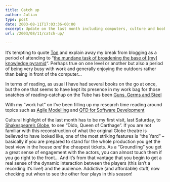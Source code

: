 ```yaml
---
title: Catch up
author: Julian
type: post
date: 2003-08-11T17:03:36+00:00
excerpt: Update on the last month including computers, culture and books...
url: /2003/08/11/catch-up/

---
```

It&#8217;s tempting to quote [Ton][1] and explain away my break from blogging as a period of attending to &#8220;[the mundane task of broadening the base of [my] knowledge pyramid][2]&#8220;. Perhaps true on one level or another but also a period of being very busy with work and generally enjoying the outdoors rather than being in front of the computer&#8230;

In terms of reading, as usual I have had several books on the go at once, but the one that seems to have kept its presence in my work bag for those snatches of reading-catchup on the Tube has been [Guns, Germs and Steel][3]

With my &#8220;work hat&#8221; on I&#8217;ve been filling up my research time reading around topics such as [Agile Modelling][4] and [QFD for Software Development][5]

Cultural highlight of the last month has to be my first visit, last Saturday, to [Shakespeare&#8217;s Globe][6], to see &#8220;Dido, Queen of Carthage&#8221;. If you are not familiar with this reconstruction of what the original Globe theatre is believed to have looked like, one of the most striking features is &#8220;the Yard&#8221; &#8211; basically if you are prepared to stand for the whole production you get the best view in the house _and_ the cheapest tickets. As a &#8220;Groundling&#8221; you get a great sense of engagement with the actors, you can almost touch them if you go right to the front&#8230; And it&#8217;s from that vantage that you begin to get a real sense of the dynamic interaction between the players (this isn&#8217;t a recording it&#8217;s live!) and the audience. Addictive (and affordable) stuff, now checking out when to see the other four plays in this season!

 [1]: https://www.zylstra.org/blog/
 [2]: https://blog.zylstra.org/archives/001079.html
 [3]: https://www.synesthesia.co.uk/library/archives/000176.php
 [4]: https://www.agilemodeling.com/
 [5]: https://members.rogers.com/snorrie/weblog/2003_06_01_archive.htm#105603068256311144
 [6]: https://www.shakespeares-globe.org/